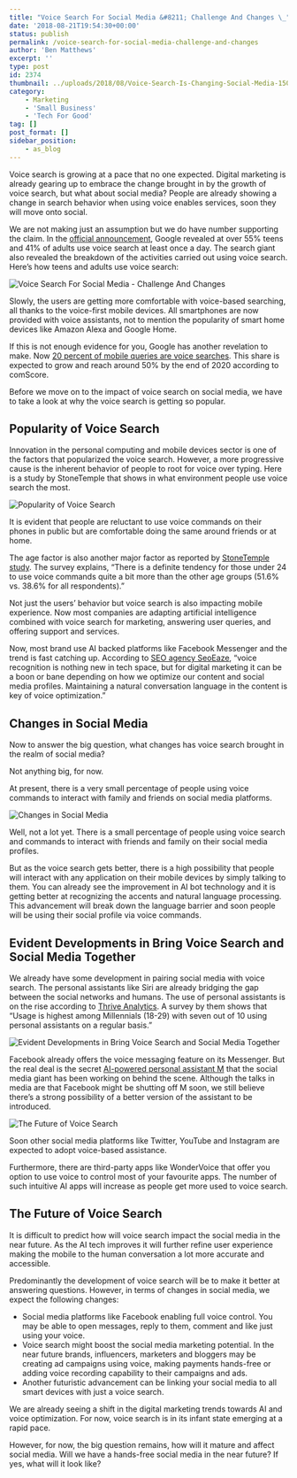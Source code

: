 ```yaml
---
title: "Voice Search For Social Media &#8211; Challenge And Changes \_"
date: '2018-08-21T19:54:30+00:00'
status: publish
permalink: /voice-search-for-social-media-challenge-and-changes
author: 'Ben Matthews'
excerpt: ''
type: post
id: 2374
thumbnail: ../uploads/2018/08/Voice-Search-Is-Changing-Social-Media-150x150.jpg
category:
    - Marketing
    - 'Small Business'
    - 'Tech For Good'
tag: []
post_format: []
sidebar_position:
    - as_blog
---
```

Voice search is growing at a pace that no one expected. Digital marketing is already gearing up to embrace the change brought in by the growth of voice search, but what about social media? People are already showing a change in search behavior when using voice enables services, soon they will move onto social.

We are not making just an assumption but we do have number supporting the claim. In the [official announcement](https://googleblog.blogspot.com/2014/10/omg-mobile-voice-survey-reveals-teens.html), Google revealed at over 55% teens and 41% of adults use voice search at least once a day. The search giant also revealed the breakdown of the activities carried out using voice search. Here’s how teens and adults use voice search:

![Voice Search For Social Media - Challenge And Changes  ](../uploads/2018/08/Voice-Search-For-Social-Media-Challenge-And-Changes-.png)

Slowly, the users are getting more comfortable with voice-based searching, all thanks to the voice-first mobile devices. All smartphones are now provided with voice assistants, not to mention the popularity of smart home devices like Amazon Alexa and Google Home.

If this is not enough evidence for you, Google has another revelation to make. Now [20 percent of mobile queries are voice searches](https://searchengineland.com/google-reveals-20-percent-queries-voice-queries-249917). This share is expected to grow and reach around 50% by the end of 2020 according to comScore.

Before we move on to the impact of voice search on social media, we have to take a look at why the voice search is getting so popular.

Popularity **of Voice Search**
------------------------------

Innovation in the personal computing and mobile devices sector is one of the factors that popularized the voice search. However, a more progressive cause is the inherent behavior of people to root for voice over typing. Here is a study by StoneTemple that shows in what environment people use voice search the most.

![Popularity of Voice Search](../uploads/2018/08/Popularity-of-Voice-Search.png)

It is evident that people are reluctant to use voice commands on their phones in public but are comfortable doing the same around friends or at home.

The age factor is also another major factor as reported by [StoneTemple study](https://www.stonetemple.com/voice-usage-trends/). The survey explains, “There is a definite tendency for those under 24 to use voice commands quite a bit more than the other age groups (51.6% vs. 38.6% for all respondents).”

Not just the users’ behavior but voice search is also impacting mobile experience. Now most companies are adapting artificial intelligence combined with voice search for marketing, answering user queries, and offering support and services.

Now, most brand use AI backed platforms like Facebook Messenger and the trend is fast catching up. According to [SEO agency SeoEaze](https://www.seoeaze.com), “voice recognition is nothing new in tech space, but for digital marketing it can be a boon or bane depending on how we optimize our content and social media profiles. Maintaining a natural conversation language in the content is key of voice optimization.”

Changes in Social Media
-----------------------

Now to answer the big question, what changes has voice search brought in the realm of social media?

Not anything big, for now.

At present, there is a very small percentage of people using voice commands to interact with family and friends on social media platforms.

![Changes in Social Media](../uploads/2018/08/Changes-in-Social-Media.png)

Well, not a lot yet. There is a small percentage of people using voice search and commands to interact with friends and family on their social media profiles.

But as the voice search gets better, there is a high possibility that people will interact with any application on their mobile devices by simply talking to them. You can already see the improvement in AI bot technology and it is getting better at recognizing the accents and natural language processing. This advancement will break down the language barrier and soon people will be using their social profile via voice commands.

Evident Developments in Bring Voice Search and Social Media Together
--------------------------------------------------------------------

We already have some development in pairing social media with voice search. The personal assistants like Siri are already bridging the gap between the social networks and humans. The use of personal assistants is on the rise according to [Thrive Analytics](http://www.thriveanalytics.com/blog/?p=361). A survey by them shows that “Usage is highest among Millennials (18-29) with seven out of 10 using personal assistants on a regular basis.”

![Evident Developments in Bring Voice Search and Social Media Together](../uploads/2018/08/Evident-Developments-in-Bring-Voice-Search-and-Social-Media-Together.png)

Facebook already offers the voice messaging feature on its Messenger. But the real deal is the secret [AI-powered personal assistant M](https://www.recode.net/2017/5/2/15525048/facebook-messenger-m-voice-control-assistant) that the social media giant has been working on behind the scene. Although the talks in media are that Facebook might be shutting off M soon, we still believe there’s a strong possibility of a better version of the assistant to be introduced.

![The Future of Voice Search](../uploads/2018/08/The-Future-of-Voice-Search.png)

Soon other social media platforms like Twitter, YouTube and Instagram are expected to adopt voice-based assistance.

Furthermore, there are third-party apps like WonderVoice that offer you option to use voice to control most of your favourite apps. The number of such intuitive AI apps will increase as people get more used to voice search.

**The Future of Voice Search**
------------------------------

It is difficult to predict how will voice search impact the social media in the near future. As the AI tech improves it will further refine user experience making the mobile to the human conversation a lot more accurate and accessible.

Predominantly the development of voice search will be to make it better at answering questions. However, in terms of changes in social media, we expect the following changes:

- Social media platforms like Facebook enabling full voice control. You may be able to open messages, reply to them, comment and like just using your voice.
- Voice search might boost the social media marketing potential. In the near future brands, influencers, marketers and bloggers may be creating ad campaigns using voice, making payments hands-free or adding voice recording capability to their campaigns and ads.
- Another futuristic advancement can be linking your social media to all smart devices with just a voice search.

We are already seeing a shift in the digital marketing trends towards AI and voice optimization. For now, voice search is in its infant state emerging at a rapid pace.

However, for now, the big question remains, how will it mature and affect social media. Will we have a hands-free social media in the near future? If yes, what will it look like?